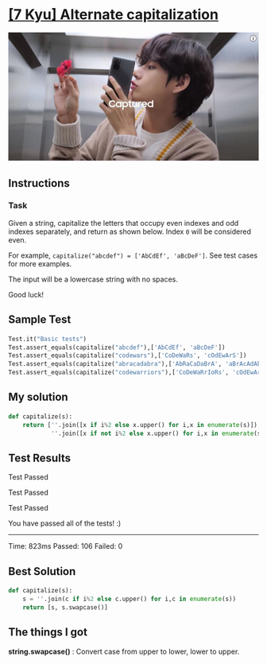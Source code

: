 # [[7 Kyu] Alternate capitalization](https://www.codewars.com/kata/59cfc000aeb2844d16000075/train/python)

![image](./problem.png)


## Instructions

### Task

Given a string, capitalize the letters that occupy even indexes and odd indexes separately, and return as shown below. Index `0` will be considered even.

For example, `capitalize("abcdef") = ['AbCdEf', 'aBcDeF']`. See test cases for more examples.

The input will be a lowercase string with no spaces.

Good luck!



## Sample Test

```python
Test.it("Basic tests")
Test.assert_equals(capitalize("abcdef"),['AbCdEf', 'aBcDeF'])
Test.assert_equals(capitalize("codewars"),['CoDeWaRs', 'cOdEwArS'])
Test.assert_equals(capitalize("abracadabra"),['AbRaCaDaBrA', 'aBrAcAdAbRa'])
Test.assert_equals(capitalize("codewarriors"),['CoDeWaRrIoRs', 'cOdEwArRiOrS'])
```



## My solution

```python
def capitalize(s):
    return [''.join([x if i%2 else x.upper() for i,x in enumerate(s)]),
            ''.join([x if not i%2 else x.upper() for i,x in enumerate(s)])]
```



## Test Results

Test Passed

Test Passed

Test Passed

You have passed all of the tests! :)

---------

Time: 823ms Passed: 106 Failed: 0



## Best Solution

```python
def capitalize(s):
    s = ''.join(c if i%2 else c.upper() for i,c in enumerate(s))
    return [s, s.swapcase()]
```



## The things I got

**string.swapcase()** : Convert case from upper to lower, lower to upper.
